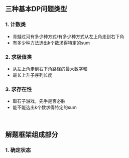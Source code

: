 ## 三种基本DP问题类型

### 1. 计数类
  - 青蛙过河有多少种方式/有多少种方式从左上角走到右下角
  - 有多少种方法选出k个数求得特定的sum

### 2. 求极值类
  - 从左上角走到右下角路径的最大数字和
  - 最长上升子序列长度

### 3. 求存在性
  - 取石子游戏，先手是否必胜
  - 能不能选出k个数求得特定的sum

<br>

## 解题框架组成部分

### 1. 确定状态
